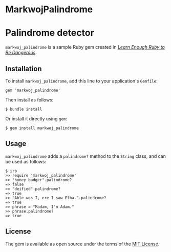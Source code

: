 # MarkwojPalindrome

# Palindrome detector

`markwoj_palindrome` is a sample Ruby gem created in [*Learn Enough Ruby to Be Dangerous*](https://www.learnenough.com/ruby-tutorial).

## Installation

To install `markwoj_palindrome`, add this line to your application's `Gemfile`:

```
gem 'markwoj_palindrome'
```

Then install as follows:

```
$ bundle install
```

Or install it directly using `gem`:

```
$ gem install markwoj_palindrome
```

## Usage

`markwoj_palindrome` adds a `palindrome?` method to the `String` class, and can be used as follows:

```
$ irb
>> require 'markwoj_palindrome'
>> "honey badger".palindrome?
=> false
>> "deified".palindrome?
=> true
>> "Able was I, ere I saw Elba.".palindrome?
=> true
>> phrase = "Madam, I'm Adam."
>> phrase.palindrome?
=> true
```

## License

The gem is available as open source under the terms of the [MIT License](https://opensource.org/licenses/MIT).
